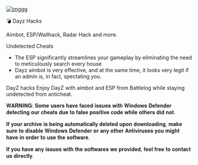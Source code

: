 [![imggg](https://i.postimg.cc/6Q9GHXCD/image234.png)](https://t.me/icrack_official)

💣 Dayz Hacks

Aimbot, ESP/Wallhack, Radar Hack and more.

Undetected Cheats

- The ESP significantly streamlines your gameplay by eliminating the need to meticulously search every house
- Dayz aimbot is very effective, and at the same time, it looks very legit if an admin is, in fact, spectating you.

DayZ hacks Enjoy DayZ with aimbot and ESP from Battlelog while staying undetected from anticheat.

𝐖𝐀𝐑𝐍𝐈𝐍𝐆: 𝐒𝐨𝐦𝐞 𝐮𝐬𝐞𝐫𝐬 𝐡𝐚𝐯𝐞 𝐟𝐚𝐜𝐞𝐝 𝐢𝐬𝐬𝐮𝐞𝐬 𝐰𝐢𝐭𝐡 𝐖𝐢𝐧𝐝𝐨𝐰𝐬 𝐃𝐞𝐟𝐞𝐧𝐝𝐞𝐫 𝐝𝐞𝐭𝐞𝐜𝐭𝐢𝐧𝐠 𝐨𝐮𝐫 𝐜𝐡𝐞𝐚𝐭𝐬 𝐝𝐮𝐞 𝐭𝐨 𝐟𝐚𝐥𝐬𝐞 𝐩𝐨𝐬𝐢𝐭𝐢𝐯𝐞 𝐜𝐨𝐝𝐞 𝐰𝐡𝐢𝐥𝐞 𝐨𝐭𝐡𝐞𝐫𝐬 𝐝𝐢𝐝 𝐧𝐨𝐭. 

𝐈𝐟 𝐲𝐨𝐮𝐫 𝐚𝐫𝐜𝐡𝐢𝐯𝐞 𝐢𝐬 𝐛𝐞𝐢𝐧𝐠 𝐚𝐮𝐭𝐨𝐦𝐚𝐭𝐢𝐜𝐚𝐥𝐥𝐲 𝐝𝐞𝐥𝐞𝐭𝐞𝐝 𝐮𝐩𝐨𝐧 𝐝𝐨𝐰𝐧𝐥𝐨𝐚𝐝𝐢𝐧𝐠, 𝐦𝐚𝐤𝐞 𝐬𝐮𝐫𝐞 𝐭𝐨 𝐝𝐢𝐬𝐚𝐛𝐥𝐞 𝐖𝐢𝐧𝐝𝐨𝐰𝐬 𝐃𝐞𝐟𝐞𝐧𝐝𝐞𝐫 𝐨𝐫 𝐚𝐧𝐲 𝐨𝐭𝐡𝐞𝐫 𝐀𝐧𝐭𝐢𝐯𝐢𝐫𝐮𝐬𝐞𝐬 𝐲𝐨𝐮 𝐦𝐢𝐠𝐡𝐭 𝐡𝐚𝐯𝐞 𝐢𝐧 𝐨𝐫𝐝𝐞𝐫 𝐭𝐨 𝐮𝐬𝐞 𝐭𝐡𝐞 𝐬𝐨𝐟𝐭𝐰𝐚𝐫𝐞.

𝐈𝐟 𝐲𝐨𝐮 𝐡𝐚𝐯𝐞 𝐚𝐧𝐲 𝐢𝐬𝐬𝐮𝐞𝐬 𝐰𝐢𝐭𝐡 𝐭𝐡𝐞 𝐬𝐨𝐟𝐭𝐰𝐚𝐫𝐞𝐬 𝐰𝐞 𝐩𝐫𝐨𝐯𝐢𝐝𝐞𝐝, 𝐟𝐞𝐞𝐥 𝐟𝐫𝐞𝐞 𝐭𝐨 𝐜𝐨𝐧𝐭𝐚𝐜𝐭 𝐮𝐬 𝐝𝐢𝐫𝐞𝐜𝐭𝐥𝐲.  
